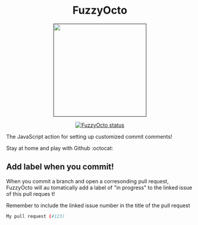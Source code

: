 <h1 align="center">
  FuzzyOcto
</h1>

<p align="center">
  <a href="">
    <img alt="" src="https://images.emojiterra.com/google/android-nougat/512px/1f419.png" width="250" />
  </a>
</p>

<p align="center">
  <a href=""><img alt="FuzzyOcto status" src="https://github.com/muachilin/FuzzyOcto/workflows/FuzzyOcto-Test/badge.svg"></a>
</p>

The JavaScript action for setting up customized commit comments!

Stay at home and play with Github :octocat:

## Add label when you commit!

When you commit a branch and open a corresonding pull request, FuzzyOcto will au
tomatically add a label of "in progress" to the linked issue of this pull reques
t!

Remember to include the linked issue number in the title of the pull request

```bash
My pull request (#123)
```

